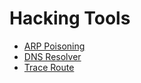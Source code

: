 # Hacking Tools

- [ARP Poisoning](./arp-poisoning/README.md)
- [DNS Resolver](./dns-resolver/README.md)
- [Trace Route](./trace-route/README.md)
